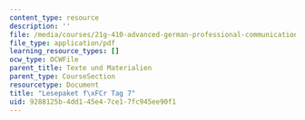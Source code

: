 ```yaml
---
content_type: resource
description: ''
file: /media/courses/21g-410-advanced-german-professional-communication-spring-2017/9288125b4dd145e47ce17fc945ee90f1_21G_410s17_W04_M10.pdf
file_type: application/pdf
learning_resource_types: []
ocw_type: OCWFile
parent_title: Texte und Materialien
parent_type: CourseSection
resourcetype: Document
title: "Lesepaket f\xFCr Tag 7"
uid: 9288125b-4dd1-45e4-7ce1-7fc945ee90f1
---
```

